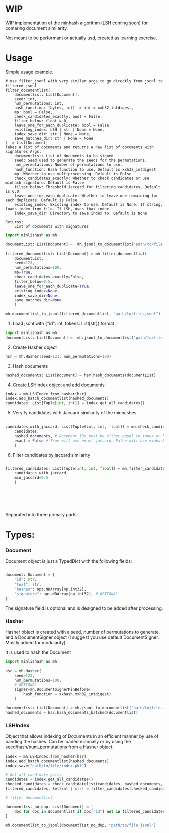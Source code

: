 # WIP

WIP implementation of the minhash algorithm (LSH coming soon) for comaring document similarity. 

Not meant to be performant or actually usd, created as learning exercise.



# Usage 


Simple usage example. 

```
# use filter_jsonl with very similar args to go directly from jsonl to filtered jsonl
filter_documentlist(
    documentlist: List[Document],
    seed: int,
    num_permutations: int,
    hash_function: (bytes, int) -> int = xxh32_intdigest,
    mp: bool = False,
    check_candidates_exactly: bool = False,
    filter_below: float = 0,
    leave_one_for_each_duplicate: bool = False,
    existing_index: LSH | str | None = None,
    index_save_dir: str | None = None,
    save_matches_dir: str | None = None
) -> List[Document]
Takes a list of documents and returns a new list of documents with signatures Args:
    documentlist: List of documents to be signed
    seed: Seed used to generate the seeds for the permutations.
    num_permutations: Number of permutations to use.
    hash_function: Hash function to use. Default is xxh32_intdigest
    mp: Whether to use multiprocessing. Default is False
    check_candidates_exactly: Whether to check candidates or use minhash signature. Default is False
    filter_below: Threshold Jaccard for filtering candidates. Default is 0.0
    leave_one_for_each_duplicate: Whether to leave one remaining for each duplicate. Default is False
    existing_index: Existing index to use. Default is None. If string, loads index from file. If LSH, uses that index.
    index_save_dir: Directory to save index to. Default is None

Returns:
    List of documents with signatures

```

```python
import minlizhash as mh

documentList: List[Document] =  mh.jsonl_to_documentlist("path/to/file.jsonl")

filtered_documentlist: List[Document] = mh.filter_documentlist(
    documentList,
    seed=123,
    num_permutations=100,
    mp=True,
    check_candidates_exactly=False,
    filter_below=0.5,
    leave_one_for_each_duplicate=True,
    existing_index=None,
    index_save_dir=None,
    save_matches_dir=None
    )

mh.documentlist_to_jsonl(filtered_documentlist, "path/to/file.jsonl")
```
 

1. Load jsonl with {"id": int, tokens: List[str]} format

```python
import minlizhash as mh
documentList: List[Document] =  mh.jsonl_to_documentlist("path/to/file.jsonl")
```

2. Create Hasher object
```python
hsr = mh.Hasher(seed=123, num_permutations=100)
```
3. Hash documents
```python
hashed_documents: List[Document] = hsr.hash_documents(documentList)
```
4. Create LSHIndex object and add documents
```python
index = mh.LSHIndex.from_hasher(hsr)
index.add_batch_documentlist(hashed_documents)
candidates: List[Tuple[int, int]] = index.get_all_candidates()
```
5. Veryify candidates with Jaccard similarity of the minhashes

```python

candidates_with_jaccard: List[Tuple[int, int, float]] = mh.check_candidatelist(
    candidates, 
    hashed_documents, # Document IDs must be either equal to index or hashed_documents must be dict of id -> Document
    exact = False # True will use exact jaccard, False will use minhash jaccard
    )
```
6. Filter candidates by jaccard similarity
```python

filtered_candidates: List[Tuple[int, int, float]] = mh.filter_candidates(
    candidates_with_jaccard, 
    min_jaccard=0.5
    )


    




```

Separated into three primary parts: 

# Types: 

### Document

Document object is just a TypedDict with the following fields: 

```python

document: Document = {
    "id": str,
    "text": str,
    "hashes": npt.NDArray[np.int32],
    "signature": npt.NDArray[np.int32], # OPTIONAL
}
```

The signature field is optional and is designed to be added after processing. 

### 

### Hasher

Hasher object is created with a seed, number of permutations to generate, and a DocumentSigner object (I suggest you use default DocumentSigner. Mostly added for modularity).

It is used to hash the Document 

```python
import minlizhash as mh

hsr = mh.Hasher(
    seed=123, 
    num_permutations=100,
    # OPTIONAL 
    signer=mh.DocumentSignerMinBefore( 
        hash_function = xxhash.xxh32_intdigest)
    )

documentlist: List[Document] = mh.jsonl_to_documentlist("path/to/file.jsonl")
hashed_documents = hsr.hash_documents_batched(documentlist)
```

### LSHIndex

Object that allows indexing of Documents in an efficient manner by use of banding the hashes. Can be loaded manually or by using the seed/hash/num_permutations from a Hasher object. 

```python
index = mh.LSHIndex.from_hasher(hsr)
index.add_batch_documentlist(hashed_documents)
index.save("path/to/file/index.pkl")

# Get all candidate pairs
candidates = index.get_all_candidates()
checked_candidates = check_candidatelist(candidates, hashed_documents, exact=False)
filtered_candidates: Set[int | str] = filter_candidates(checked_candidates, min_jaccard=0.5)

# filter documentlist 

documentlist_no_dup: List[Document] = [
    doc for doc in documentlist if doc["id"] not in filtered_candidates
]

mh.documentlist_to_jsonl(documentlist_no_dup, "path/to/file.jsonl")

```

